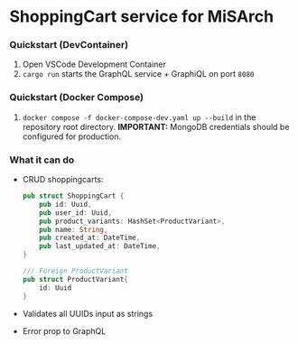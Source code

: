 # ShoppingCart service for MiSArch

### Quickstart (DevContainer)

1. Open VSCode Development Container
2. `cargo run` starts the GraphQL service + GraphiQL on port `8080`

### Quickstart (Docker Compose)

1. `docker compose -f docker-compose-dev.yaml up --build` in the repository root directory. **IMPORTANT:** MongoDB credentials should be configured for production.

### What it can do

- CRUD shoppingcarts:

  ```rust
  pub struct ShoppingCart {
      pub id: Uuid,
      pub user_id: Uuid,
      pub product_variants: HashSet<ProductVariant>,
      pub name: String,
      pub created_at: DateTime,
      pub last_updated_at: DateTime,
  }

  /// Foreign ProductVariant
  pub struct ProductVariant{
      id: Uuid
  }
  ```

- Validates all UUIDs input as strings
- Error prop to GraphQL
